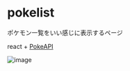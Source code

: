 # pokelist 

ポケモン一覧をいい感じに表示するページ

react + [PokeAPI](https://pokeapi.co/)

![image](https://user-images.githubusercontent.com/44778704/218316949-0eaa8eb8-86f9-45b8-a9d9-e56a445f4c3a.png)

